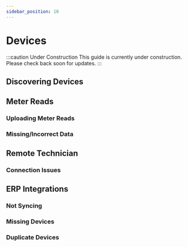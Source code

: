 ```yaml
---
sidebar_position: 10
---
```


# Devices

:::caution Under Construction
This guide is currently under construction. Please check back soon for updates.
:::

## Discovering Devices

## Meter Reads
### Uploading Meter Reads
### Missing/Incorrect Data

## Remote Technician
### Connection Issues

## ERP Integrations
### Not Syncing
### Missing Devices
### Duplicate Devices